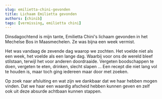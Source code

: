 ```yaml
---
slug: emilietta-chini-gevonden
title: Lichaam Emilietta gevonden
authors: [chinib]
tags: [vermissing, emilietta chini]
---
```


Dinsdagochtend is mijn tante, Emilietta Chini's lichaam gevonden in het Mechelse Bos in Maasmechelen. Ze was bijna een week vermist.

Het was vandaag de zevende dag waarop we zochten. Het voelde niet als een week, het voelde als een lange dag. Waarbij voor ons de wereld bleef stilstaan, terwijl het voor anderen doordraaide. Vergeten boodschappen te doen, vergeten te eten, drinken, slecht slapen ... Een recept die niet lang vol te houden is, maar toch ging iedereen maar door met zoeken. 

Op zoek naar afsluiting en wat zijn we dankbaar dat we haar hebben mogen vinden. Dat we haar een waardig afscheid hebben kunnen geven en zelf ook uit deze absurde achtbaan kunnen stappen.

